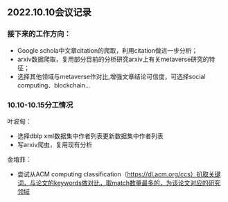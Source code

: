## 2022.10.10会议记录

### 接下来的工作方向：

- Google schola中文章citation的爬取，利用citation做进一步分析；
- arxiv数据爬取，复用部分目前的分析研究arxiv上有关metaverse研究的特征；
- 选择其他领域与metaverse作对比,增强文章结论可信度，可选择social computing、blockchain...



### 10.10-10.15分工情况



叶波甸：

- 选择dblp xml数据集中作者列表更新数据集中作者列表
- 写arxiv爬虫，复用现有分析



金堉菲：

- 尝试从ACM computing classification（https://dl.acm.org/ccs）扒取关键词，与论文的keywords做对比，取match数量最多的，为该论文对应的研究领域


